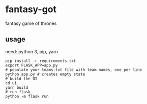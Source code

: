 # fantasy-got
fantasy game of thrones

## usage

need: python 3, pip, yarn

```
pip install -r requirements.txt
export FLASK_APP=app.py
# populate your teams.txt file with team names, one per line
python app.py # creates empty state
# build the UI
cd ui
yarn build
# run flask
python -m flask run
```
